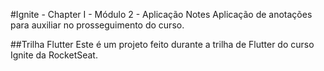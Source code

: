 #Ignite - Chapter I - Módulo 2 - Aplicação Notes
Aplicação de anotações para auxiliar no prosseguimento do curso.

##Trilha Flutter
Este é um projeto feito durante a trilha de Flutter do curso Ignite da RocketSeat.